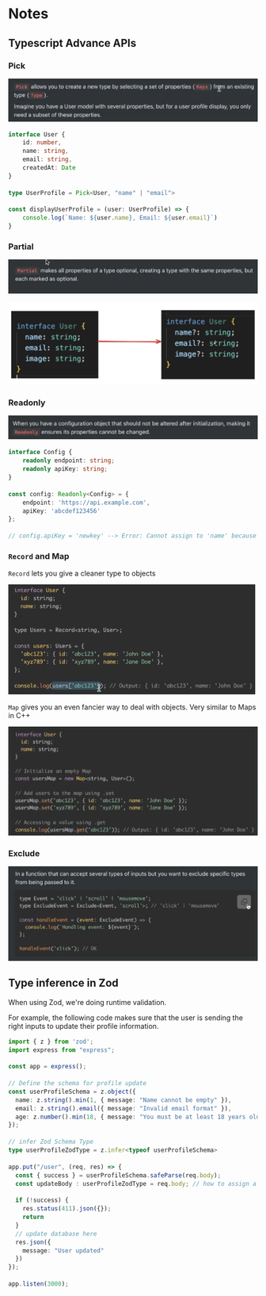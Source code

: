 # Notes

## Typescript Advance APIs

### Pick

![alt text](image.png)

```Typescript
interface User {
    id: number,
    name: string,
    email: string,
    createdAt: Date
}

type UserProfile = Pick<User, "name" | "email">

const displayUserProfile = (user: UserProfile) => {
    console.log(`Name: ${user.name}, Email: ${user.email}`)
}
```

### Partial

![alt text](image-1.png)

![alt text](image-2.png)

### Readonly

![alt text](image-3.png)

```Typescript
interface Config {
    readonly endpoint: string;
    readonly apiKey: string;
}

const config: Readonly<Config> = {
    endpoint: 'https://api.example.com',
    apiKey: 'abcdef123456'
};

// config.apiKey = 'newkey' --> Error: Cannot assign to 'name' because it is a read-only property.
```

### `Record` and Map

`Record` lets you give a cleaner type to objects

![alt text](image-4.png)

`Map` gives you an even fancier way to deal with objects. Very similar to Maps in C++

![alt text](image-5.png)

### Exclude

![alt text](image-6.png)

## Type inference in Zod

When using Zod, we're doing runtime validation.

For example, the following code makes sure that the user is sending the right inputs to update their profile information.

```Typescript
import { z } from 'zod';
import express from "express";

const app = express();

// Define the schema for profile update
const userProfileSchema = z.object({
  name: z.string().min(1, { message: "Name cannot be empty" }),
  email: z.string().email({ message: "Invalid email format" }),
  age: z.number().min(18, { message: "You must be at least 18 years old" }).optional(),
});

// infer Zod Schema Type 
type userProfileZodType = z.infer<typeof userProfileSchema>

app.put("/user", (req, res) => {
  const { success } = userProfileSchema.safeParse(req.body);
  const updateBody : userProfileZodType = req.body; // how to assign a type to updateBody?

  if (!success) {
    res.status(411).json({});
    return
  }
  // update database here
  res.json({
    message: "User updated"
  })
});

app.listen(3000);
```
